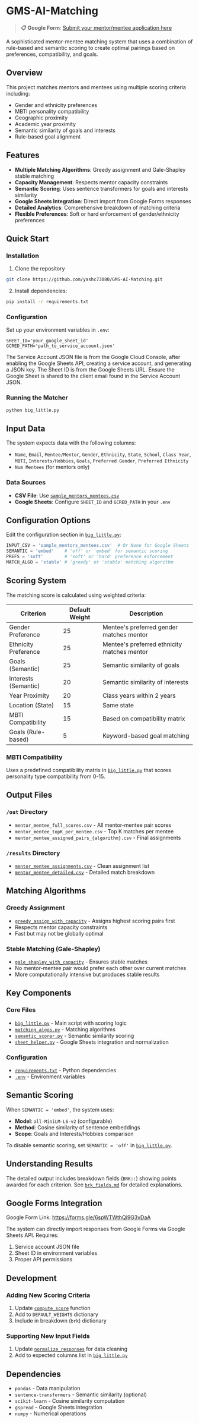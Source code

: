 # GMS-AI-Matching

> **📋 Google Form**: [Submit your mentor/mentee application here](https://forms.gle/6spWTWthQi9G3vDaA)

A sophisticated mentor-mentee matching system that uses a combination of rule-based and semantic scoring to create optimal pairings based on preferences, compatibility, and goals.

## Overview

This project matches mentors and mentees using multiple scoring criteria including:
- Gender and ethnicity preferences
- MBTI personality compatibility
- Geographic proximity
- Academic year proximity
- Semantic similarity of goals and interests
- Rule-based goal alignment

## Features

- **Multiple Matching Algorithms**: Greedy assignment and Gale-Shapley stable matching
- **Capacity Management**: Respects mentor capacity constraints
- **Semantic Scoring**: Uses sentence transformers for goals and interests similarity
- **Google Sheets Integration**: Direct import from Google Forms responses
- **Detailed Analytics**: Comprehensive breakdown of matching criteria
- **Flexible Preferences**: Soft or hard enforcement of gender/ethnicity preferences

## Quick Start

### Installation

1. Clone the repository
```bash
git clone https://github.com/yashc73080/GMS-AI-Matching.git
```

2. Install dependencies:
```bash
pip install -r requirements.txt
```

### Configuration

Set up your environment variables in `.env`:
```env
SHEET_ID='your_google_sheet_id'
GCRED_PATH='path_to_service_account.json'
```

The Service Account JSON file is from the Google Cloud Console, after enabling the Google Sheets API, creating a service account, and generating a JSON key. The Sheet ID is from the Google Sheets URL. Ensure the Google Sheet is shared to the client email found in the Service Account JSON. 

### Running the Matcher

```bash
python big_little.py
```

## Input Data

The system expects data with the following columns:
- `Name`, `Email`, `Mentee/Mentor`, `Gender`, `Ethnicity`, `State`, `School`, `Class Year`, `MBTI`, `Interests/Hobbies`, `Goals`, `Preferred Gender`, `Preferred Ethnicity`
- `Num Mentees` (for mentors only)

### Data Sources

- **CSV File**: Use [`sample_mentors_mentees.csv`](sample_mentors_mentees.csv)
- **Google Sheets**: Configure `SHEET_ID` and `GCRED_PATH` in your `.env`

## Configuration Options

Edit the configuration section in [`big_little.py`](big_little.py):

```python
INPUT_CSV = 'sample_mentors_mentees.csv'  # Or None for Google Sheets
SEMANTIC = 'embed'    # 'off' or 'embed' for semantic scoring
PREFS = 'soft'        # 'soft' or 'hard' preference enforcement
MATCH_ALGO = 'stable' # 'greedy' or 'stable' matching algorithm
```

## Scoring System

The matching score is calculated using weighted criteria:

| Criterion | Default Weight | Description |
|-----------|----------------|-------------|
| Gender Preference | 25 | Mentee's preferred gender matches mentor |
| Ethnicity Preference | 25 | Mentee's preferred ethnicity matches mentor |
| Goals (Semantic) | 25 | Semantic similarity of goals |
| Interests (Semantic) | 20 | Semantic similarity of interests |
| Year Proximity | 20 | Class years within 2 years |
| Location (State) | 15 | Same state |
| MBTI Compatibility | 15 | Based on compatibility matrix |
| Goals (Rule-based) | 5 | Keyword-based goal matching |

### MBTI Compatibility

Uses a predefined compatibility matrix in [`big_little.py`](big_little.py) that scores personality type compatibility from 0-15.

## Output Files

### `/out` Directory
- `mentor_mentee_full_scores.csv` - All mentor-mentee pair scores
- `mentor_mentee_topK_per_mentee.csv` - Top K matches per mentee
- `mentor_mentee_assigned_pairs_{algorithm}.csv` - Final assignments

### `/results` Directory
- [`mentor_mentee_assignments.csv`](results/mentor_mentee_assignments.csv) - Clean assignment list
- [`mentor_mentee_detailed.csv`](results/mentor_mentee_detailed.csv) - Detailed match breakdown

## Matching Algorithms

### Greedy Assignment
- [`greedy_assign_with_capacity`](matching_algos.py) - Assigns highest scoring pairs first
- Respects mentor capacity constraints
- Fast but may not be globally optimal

### Stable Matching (Gale-Shapley)
- [`gale_shapley_with_capacity`](matching_algos.py) - Ensures stable matches
- No mentor-mentee pair would prefer each other over current matches
- More computationally intensive but produces stable results

## Key Components

### Core Files
- [`big_little.py`](big_little.py) - Main script with scoring logic
- [`matching_algos.py`](matching_algos.py) - Matching algorithms
- [`semantic_scorer.py`](semantic_scorer.py) - Semantic similarity scoring
- [`sheet_helper.py`](sheet_helper.py) - Google Sheets integration and normalization

### Configuration
- [`requirements.txt`](requirements.txt) - Python dependencies
- [`.env`](.env) - Environment variables

## Semantic Scoring

When `SEMANTIC = 'embed'`, the system uses:
- **Model**: `all-MiniLM-L6-v2` (configurable)
- **Method**: Cosine similarity of sentence embeddings
- **Scope**: Goals and Interests/Hobbies comparison

To disable semantic scoring, set `SEMANTIC = 'off'` in [`big_little.py`](big_little.py).

## Understanding Results

The detailed output includes breakdown fields (`BRK::`) showing points awarded for each criterion. See [`brk_fields.md`](brk_fields.md) for detailed explanations.

## Google Forms Integration

Google Form Link: https://forms.gle/6spWTWthQi9G3vDaA

The system can directly import responses from Google Forms via Google Sheets API. Requires:
1. Service account JSON file
2. Sheet ID in environment variables
3. Proper API permissions

## Development

### Adding New Scoring Criteria
1. Update [`compute_score`](big_little.py) function
2. Add to `DEFAULT_WEIGHTS` dictionary
3. Include in breakdown (`brk`) dictionary

### Supporting New Input Fields
1. Update [`normalize_responses`](sheet_helper.py) for data cleaning
2. Add to expected columns list in [`big_little.py`](big_little.py)

## Dependencies

- `pandas` - Data manipulation
- `sentence-transformers` - Semantic similarity (optional)
- `scikit-learn` - Cosine similarity computation
- `gspread` - Google Sheets integration
- `numpy` - Numerical operations